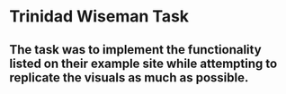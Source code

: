 # Trinidad Wiseman Task

## The task was to implement the functionality listed on their example site while attempting to replicate the visuals as much as possible.